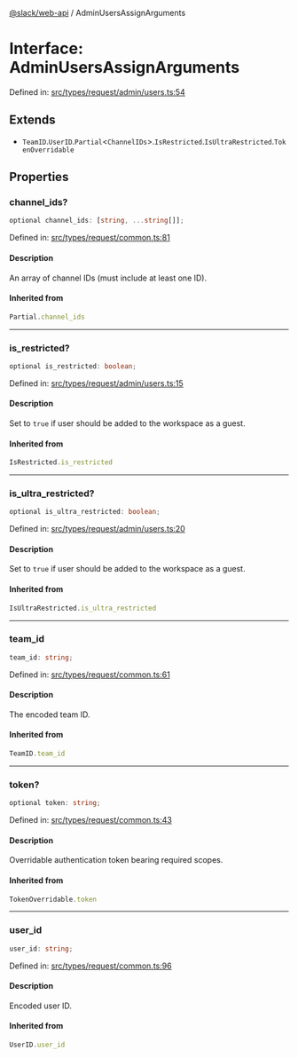 [@slack/web-api](../index.md) / AdminUsersAssignArguments

# Interface: AdminUsersAssignArguments

Defined in: [src/types/request/admin/users.ts:54](https://github.com/slackapi/node-slack-sdk/blob/main/packages/web-api/src/types/request/admin/users.ts#L54)

## Extends

- `TeamID`.`UserID`.`Partial`\<`ChannelIDs`\>.`IsRestricted`.`IsUltraRestricted`.`TokenOverridable`

## Properties

### channel\_ids?

```ts
optional channel_ids: [string, ...string[]];
```

Defined in: [src/types/request/common.ts:81](https://github.com/slackapi/node-slack-sdk/blob/main/packages/web-api/src/types/request/common.ts#L81)

#### Description

An array of channel IDs (must include at least one ID).

#### Inherited from

```ts
Partial.channel_ids
```

***

### is\_restricted?

```ts
optional is_restricted: boolean;
```

Defined in: [src/types/request/admin/users.ts:15](https://github.com/slackapi/node-slack-sdk/blob/main/packages/web-api/src/types/request/admin/users.ts#L15)

#### Description

Set to `true` if user should be added to the workspace as a guest.

#### Inherited from

```ts
IsRestricted.is_restricted
```

***

### is\_ultra\_restricted?

```ts
optional is_ultra_restricted: boolean;
```

Defined in: [src/types/request/admin/users.ts:20](https://github.com/slackapi/node-slack-sdk/blob/main/packages/web-api/src/types/request/admin/users.ts#L20)

#### Description

Set to `true` if user should be added to the workspace as a guest.

#### Inherited from

```ts
IsUltraRestricted.is_ultra_restricted
```

***

### team\_id

```ts
team_id: string;
```

Defined in: [src/types/request/common.ts:61](https://github.com/slackapi/node-slack-sdk/blob/main/packages/web-api/src/types/request/common.ts#L61)

#### Description

The encoded team ID.

#### Inherited from

```ts
TeamID.team_id
```

***

### token?

```ts
optional token: string;
```

Defined in: [src/types/request/common.ts:43](https://github.com/slackapi/node-slack-sdk/blob/main/packages/web-api/src/types/request/common.ts#L43)

#### Description

Overridable authentication token bearing required scopes.

#### Inherited from

```ts
TokenOverridable.token
```

***

### user\_id

```ts
user_id: string;
```

Defined in: [src/types/request/common.ts:96](https://github.com/slackapi/node-slack-sdk/blob/main/packages/web-api/src/types/request/common.ts#L96)

#### Description

Encoded user ID.

#### Inherited from

```ts
UserID.user_id
```
